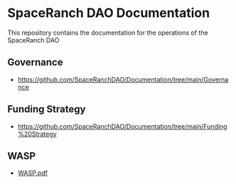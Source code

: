 # SpaceRanch DAO Documentation

This repository contains the documentation for the operations of the SpaceRanch DAO

## Governance
- https://github.com/SpaceRanchDAO/Documentation/tree/main/Governance

## Funding Strategy
- https://github.com/SpaceRanchDAO/Documentation/tree/main/Funding%20Strategy
## WASP
- [WASP.pdf]()
